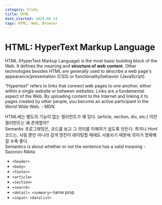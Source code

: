 ```yaml
---
category: Study
title: HTML
date_started: 2024.06.14
tags: HTML, Web, Browser
---
```


# HTML: HyperText Markup Language

HTML (HyperText Markup Language) is the most basic building block of the Web. It defines the meaning and **structure of web content**. Other technologies besides HTML are generally used to describe a web page's appearance/presentation (CSS) or functionality/behavior (JavaScript).

"Hypertext" refers to links that connect web pages to one another, either within a single website or between websites. Links are a fundamental aspect of the Web. By uploading content to the Internet and linking it to pages created by other people, you become an active participant in the World Wide Web. - MDN

HTML에는 별도의 기능이 없는 엘리먼트가 꽤 있다. (article, section, div, etc.) 이런 엘리먼트는 왜 존재할까?<br>
Semantic 프로그래밍은, 코드를 보고 그 의미를 이해하기 쉽도록 만든다. 특히나 Html 코드는, 사람 뿐만 아니라 검색 엔진이 레이팅할 때에도 사용되기 때문에 의미가 명확해질 수록 좋다.<br>
Semantics is about whether or not the sentence has a valid meaning -Sazonov Nikita

-   `<header>`
-   `<body>`
-   `<footer>`
-   `<article>`
-   `<section>`
-   `<search>`
-   `<detail> <summary>` name prop
-   `<input> <datalist>`
